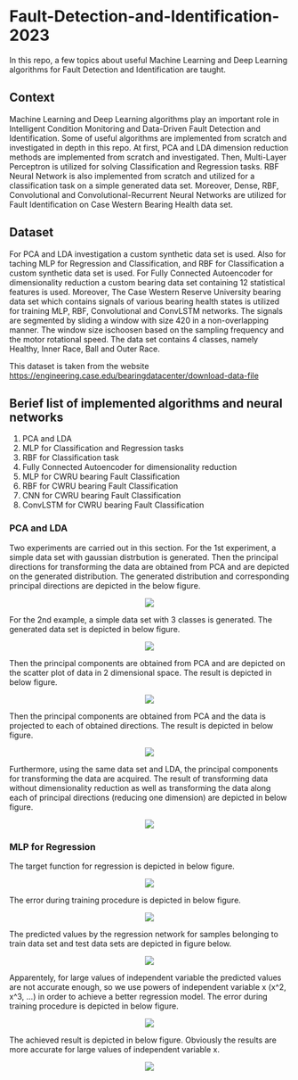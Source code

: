 # Fault-Detection-and-Identification-2023
In this repo, a few topics about useful Machine Learning and Deep Learning algorithms for Fault Detection and Identification are taught.
## Context
Machine Learning and Deep Learning algorithms play an important role in Intelligent Condition Monitoring and Data-Driven Fault Detection and Identification. Some of useful algorithms are implemented from scratch and investigated in depth in this repo. At first, PCA and LDA dimension reduction methods are implemented from scratch and investigated. Then, Multi-Layer Perceptron is utilized for solving Classification and Regression tasks. RBF Neural Network is also implemented from scratch and utilized for a classification task on a simple generated data set. Moreover, Dense, RBF, Convolutional and Convolutional-Recurrent Neural Networks are utilized for Fault Identification on Case Western Bearing Health data set.
## Dataset
For PCA and LDA investigation a custom synthetic data set is used. Also for taching MLP for Regression and Classification, and RBF for Classification a custom synthetic data set is used.
For Fully Connected Autoencoder for dimensionality reduction a custom bearing data set containing 12 statistical features is used. Moreover, The Case Western Reserve University bearing  data set which contains signals of various bearing health states is utilized for training MLP, RBF, Convolutional and ConvLSTM networks. The signals are segmented by sliding a window with size 420 in a non-overlapping manner. The window size ischoosen based on the sampling frequency and the motor rotational speed. The data set contains 4 classes, namely Healthy, Inner Race, Ball and Outer Race.

This dataset is taken from the website https://engineering.case.edu/bearingdatacenter/download-data-file
## Berief list of implemented algorithms and neural networks

1.   PCA and LDA
2.   MLP for Classification and Regression tasks
3.   RBF for Classification task
4.   Fully Connected Autoencoder for dimensionality reduction
5.   MLP for CWRU bearing Fault Classification
6.   RBF for CWRU bearing Fault Classification
7.   CNN for CWRU bearing Fault Classification
8.   ConvLSTM for CWRU bearing Fault Classification
### PCA and LDA
Two experiments are carried out in this section. For the 1st experiment, a simple data set with gaussian distrbution is generated. Then the principal directions for transforming the data are obtained from PCA and are depicted on the generated distribution. The generated distribution and corresponding principal directions are depicted in the below figure.

<p align="center">
<a href="https://github.com/Ardawanism/Fault-Detection-and-Identification-2023/blob/master/Asset/Pix/1.png"><img src="https://github.com/Ardawanism/Fault-Detection-and-Identification-2023/blob/master/Asset/Pix/1.png" align="center"></a>
</p>

For the 2nd example, a simple data set with 3 classes is generated. The generated data set is depicted in below figure.

<p align="center">
<a href="https://github.com/Ardawanism/Fault-Detection-and-Identification-2023/blob/master/Asset/Pix/2.png"><img src="https://github.com/Ardawanism/Fault-Detection-and-Identification-2023/blob/master/Asset/Pix/2.png" align="center"></a>
</p>

Then the principal components are obtained from PCA and are depicted on the scatter plot of data in 2 dimensional space. The result is depicted in below figure.

<p align="center">
<a href="https://github.com/Ardawanism/Fault-Detection-and-Identification-2023/blob/master/Asset/Pix/3.png"><img src="https://github.com/Ardawanism/Fault-Detection-and-Identification-2023/blob/master/Asset/Pix/3.png" align="center"></a>
</p>

Then the principal components are obtained from PCA and the data is projected to each of obtained directions. The result is depicted in below figure.

<p align="center">
<a href="https://github.com/Ardawanism/Fault-Detection-and-Identification-2023/blob/master/Asset/Pix/4.png"><img src="https://github.com/Ardawanism/Fault-Detection-and-Identification-2023/blob/master/Asset/Pix/4.png" align="center"></a>
</p>

Furthermore, using the same data set and LDA, the principal components for transforming the data are acquired. The result of transforming data without dimensionality reduction as well as transforming the data along each of principal directions (reducing one dimension) are depicted in below figure.

<p align="center">
<a href="https://github.com/Ardawanism/Fault-Detection-and-Identification-2023/blob/master/Asset/Pix/5.png"><img src="https://github.com/Ardawanism/Fault-Detection-and-Identification-2023/blob/master/Asset/Pix/5.png" align="center"></a>
</p>

### MLP for Regression
The target function for regression is depicted in below figure.

<p align="center">
<a href="https://github.com/Ardawanism/Fault-Detection-and-Identification-2023/blob/master/Asset/Pix/6.png"><img src="https://github.com/Ardawanism/Fault-Detection-and-Identification-2023/blob/master/Asset/Pix/6.png" align="center"></a>
</p>

The error during training procedure is depicted in below figure.

<p align="center">
<a href="https://github.com/Ardawanism/Fault-Detection-and-Identification-2023/blob/master/Asset/Pix/7.png"><img src="https://github.com/Ardawanism/Fault-Detection-and-Identification-2023/blob/master/Asset/Pix/7.png" align="center"></a>
</p>

The predicted values by the regression network for samples belonging to train data set and test data sets are depicted in figure below.

<p align="center">
<a href="https://github.com/Ardawanism/Fault-Detection-and-Identification-2023/blob/master/Asset/Pix/8.png"><img src="https://github.com/Ardawanism/Fault-Detection-and-Identification-2023/blob/master/Asset/Pix/8.png" align="center"></a>
</p>

Apparentely, for large values of independent variable the predicted values are not accurate enough, so we use powers of independent variable x (x^2, x^3, ...) in order to achieve a better regression model. The error during training procedure is depicted in below figure.

<p align="center">
<a href="https://github.com/Ardawanism/Fault-Detection-and-Identification-2023/blob/master/Asset/Pix/9.png"><img src="https://github.com/Ardawanism/Fault-Detection-and-Identification-2023/blob/master/Asset/Pix/9.png" align="center"></a>
</p>

The achieved result is depicted in below figure. Obviously the results are more accurate for large values of independent variable x.
<p align="center">
<a href="https://github.com/Ardawanism/Fault-Detection-and-Identification-2023/blob/master/Asset/Pix/10.png"><img src="https://github.com/Ardawanism/Fault-Detection-and-Identification-2023/blob/master/Asset/Pix/10.png" align="center"></a>
</p>

